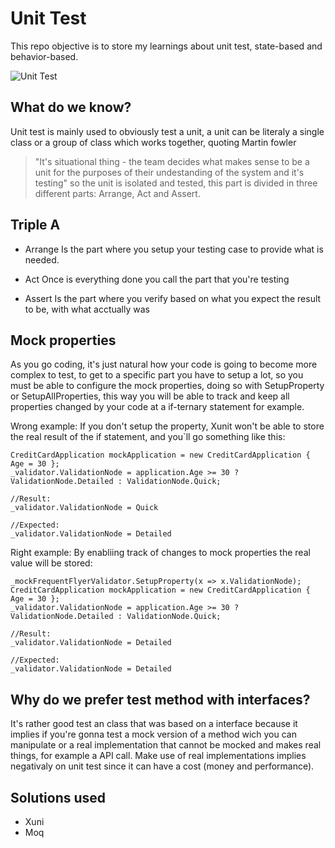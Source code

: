 # Unit Test

This repo objective is to store my learnings about unit test, state-based and behavior-based.

![Unit Test](https://media.giphy.com/media/gw3IWyGkC0rsazTi/giphy.gif)

## What do we know?

Unit test is mainly used to obviously test a unit, a unit can be literaly a single class or a group of class which works together, quoting Martin fowler
> "It's situational thing - the team decides what makes sense to be a unit for the purposes of their undestanding of the system and it's testing"
so the unit is isolated and tested, this part is divided in three different parts: Arrange, Act and Assert.

## Triple A

* Arrange
  Is the part where you setup your testing case to provide what is needed.
  
* Act
  Once is everything done you call the part that you're testing
  
* Assert
  Is the part where you verify based on what you expect the result to be, with what acctually was
  
## Mock properties

As you go coding, it's just natural how your code is going to become more complex to test, to get to a specific part you have to setup a lot, so you must be able to configure the mock properties, doing so with SetupProperty or SetupAllProperties, this way you will be able to track and keep all properties changed by your code at a if-ternary statement for example.

Wrong example:
  If you don't setup the property, Xunit won't be able to store the real result of the if statement, and you`ll go something like this:
  
  ```
  CreditCardApplication mockApplication = new CreditCardApplication { Age = 30 };
  _validator.ValidationNode = application.Age >= 30 ? ValidationNode.Detailed : ValidationNode.Quick;
  
  //Result: 
  _validator.ValidationNode = Quick
  
  //Expected:
  _validator.ValidationNode = Detailed
  ```
  
Right example:
  By enabliing track of changes to mock properties the real value will be stored:
  
  ```
  _mockFrequentFlyerValidator.SetupProperty(x => x.ValidationNode);
  CreditCardApplication mockApplication = new CreditCardApplication { Age = 30 };
  _validator.ValidationNode = application.Age >= 30 ? ValidationNode.Detailed : ValidationNode.Quick;
  
  //Result: 
  _validator.ValidationNode = Detailed
  
  //Expected:
  _validator.ValidationNode = Detailed
  ```
  
## Why do we prefer test method with interfaces?

It's rather good test an class that was based on a interface because it implies if you're gonna test a mock version of a method wich you can manipulate or a real implementation that cannot be mocked and makes real things, for example a API call. Make use of real implementations implies negativaly on unit test since it can have a cost (money and performance).

## Solutions used

 * Xuni
 * Moq
